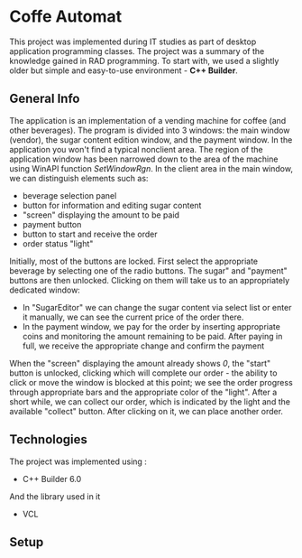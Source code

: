 # Coffe Automat
This project was implemented during IT studies as part of desktop application programming classes. The project was a summary of the knowledge gained in RAD programming. 
To start with, we used a slightly older but simple and easy-to-use environment - __C++ Builder__.

## General Info
The application is an implementation of a vending machine for coffee (and other beverages).
The program is divided into 3 windows: the main window (vendor), the sugar content edition window, and the payment window.
In the application you won't find a typical nonclient area. The region of the application window has been narrowed down to the area of the machine using WinAPI function _SetWindowRgn_.
In the client area in the main window, we can distinguish elements such as:
- beverage selection panel
- button for information and editing sugar content
- "screen" displaying the amount to be paid
- payment button
- button to start and receive the order
- order status "light"  

Initially, most of the buttons are locked. First select the appropriate beverage by selecting one of the radio buttons. The sugar" and "payment" buttons are then unlocked. 
Clicking on them will take us to an appropriately dedicated window:
- In "SugarEditor" we can change the sugar content via select list or enter it manually, we can see the current price of the order there.
- In the payment window, we pay for the order by inserting appropriate coins and monitoring the amount remaining to be paid. After paying in full, we receive the appropriate change and confirm the payment


When the "screen" displaying the amount already shows _0_, the "start" button is unlocked, clicking which will complete our order - the ability to click or move the window is blocked at this point; we see the order progress through appropriate bars and the appropriate color of the "light".
After a short while, we can collect our order, which is indicated by the light and the available "collect" button.
After clicking on it, we can place another order.



## Technologies
The project was implemented using :
* C++ Builder 6.0  
  
And the library used in it
* VCL

## Setup

